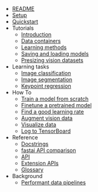 - [README](README.md)
- [Setup](docs/setup.md)
- [Quickstart](docs/quickstart.md)
- Tutorials
    - [Introduction](docs/introduction.md)
    - [Data containers](docs/data_containers.md)
    - [Learning methods](docs/learning_methods.md)
    - [Saving and loading models](notebooks/serialization.ipynb)
    - [Presizing vision datasets](tutorials/presizing.ipynb)
- Learning tasks
    - [Image classification](docs/methods/imageclassification.md)
    - [Image segmentation](notebooks/imagesegmentation.ipynb)
    - [Keypoint regression](notebooks/keypointregression.ipynb)
- How To
    - [Train a model from scratch](notebooks/fitonecycle.ipynb)
    - [Finetune a pretrained model](notebooks/finetune.ipynb)
    - [Find a good learning rate](notebooks/lrfind.ipynb)
    - [Augment vision data](docs/howto/augmentvision.md)
    - [Visualize data](notebooks/how_to_visualize.ipynb)
    - [Log to TensorBoard](docs/howto/logtensorboard.md)
- Reference
    - [Docstrings](REFERENCE)
    - [fastai API comparison](docs/fastai_api_comparison.md)
    - [API](docs/api.md)
    - [Extension APIs](docs/interfaces.md)
    - [Glossary](docs/glossary.md)
- Background
    - [Performant data pipelines](docs/background/datapipelines.md)